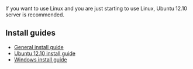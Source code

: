 If you want to use Linux and you are just starting to use Linux, Ubuntu 12.10 server is recommended.

## Install guides

* [General install guide](https://github.com/nZEDb/nZEDb/wiki/General-install-guide)
* [Ubuntu 12.10 install guide](https://github.com/nZEDb/nZEDb/wiki/Ubuntu-12.10-install-guide)
* [Windows install guide](https://github.com/nZEDb/nZEDb/wiki/Windows-install-guide)